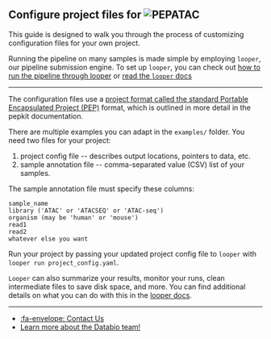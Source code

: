 ## Configure project files for <img src="../../img/logo_pepatac_black.png" alt="PEPATAC" class="img-fluid" style="max-height:35px; margin-top:-15px; margin-bottom:-10px">

This guide is designed to walk you through the process of customizing configuration files for your own project.

Running the pipeline on many samples is made simple by employing `looper`, our pipeline submission engine.  To set up `looper`, you can check out [how to run the pipeline through looper](run-looper.md) or [read the `looper` docs](https://looper.readthedocs.io/en/latest/)

---

The configuration files use a [project format called the standard Portable Encapsulated Project (PEP)](https://pepkit.github.io/) format, which is outlined in more detail in the pepkit documentation.

There are multiple examples you can adapt in the `examples/` folder. You need two files for your project:

  1. project config file -- describes output locations, pointers to data, etc.
  2. sample annotation file -- comma-separated value (CSV) list of your samples.

The sample annotation file must specify these columns:
```
sample_name
library ('ATAC' or 'ATACSEQ' or 'ATAC-seq')
organism (may be 'human' or 'mouse')
read1
read2
whatever else you want
```
Run your project by passing your updated project config file to `looper` with `looper run project_config.yaml`.

`Looper` can also summarize your results, monitor your runs, clean intermediate files to save disk space, and more. You can find additional details on what you can do with this in the [looper docs](https://looper.readthedocs.io/en/latest/).

---

- [:fa-envelope: Contact Us](../contact.md)
- [Learn more about the Databio team!](http://databio.org/)

